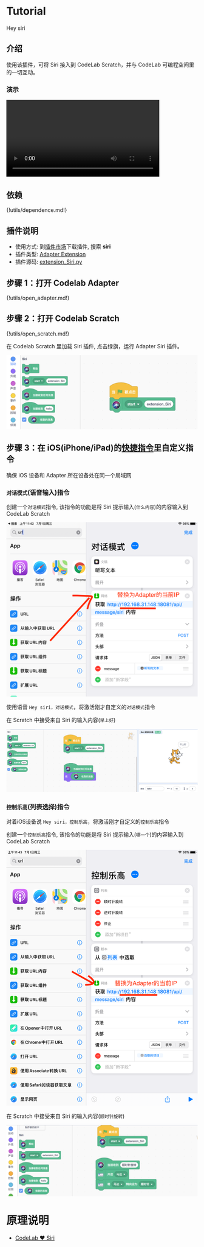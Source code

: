 # Tutorial

Hey siri

## 介绍

使用该插件，可将 Siri 接入到 CodeLab Scratch，并与 CodeLab 可编程空间里的一切互动。

### 演示

<video width=80% src="/video/1593431022011083.mp4" controls="controls"></video>

## 依赖

{!utils/dependence.md!}

## 插件说明

-   使用方式: 到[插件市场](/extension_guide/extension_market/)下载插件, 搜索 **siri**
-   插件类型: [Adapter Extension](https://adapter.codelab.club/dev_guide/helloworld/)
-   插件源码: [extension_Siri.py](https://github.com/CodeLabClub/codelab_adapter_extensions/blob/master/extensions_v3/extension_Siri.py)

## 步骤 1：打开 Codelab Adapter

{!utils/open_adapter.md!}

## 步骤 2：打开 Codelab Scratch

{!utils/open_scratch.md!}

在 Codelab Scratch 里加载 Siri 插件, 点击绿旗，运行 Adapter Siri 插件。

![](/img/3a2539ceababd25a668c6c7de55c6f63.png)

## 步骤 3：在 iOS(iPhone/iPad)的[快捷指令](https://apps.apple.com/cn/app/%E5%BF%AB%E6%8D%B7%E6%8C%87%E4%BB%A4/id915249334)里自定义指令

确保 iOS 设备和 Adapter 所在设备处在同一个局域网

### `对话模式`(语音输入)指令

创建一个`对话模式`指令, 该指令的功能是将 Siri 提示输入(`什么内容`)的内容输入到 CodeLab Scratch

![](/img/IMG_0019.PNG)

使用语音 `Hey siri，对话模式`，将激活刚才自定义的`对话模式`指令

在 Scratch 中接受来自 Siri 的输入内容(`早上好`)

![](/img/996865a70715aa502268139ebe01d3e5.png)

### `控制乐高`(列表选择)指令

对着iOS设备说 `Hey siri，控制乐高`，将激活刚才自定义的`控制乐高`指令

创建一个`控制乐高`指令, 该指令的功能是将 Siri 提示输入(`哪一个`)的内容输入到 CodeLab Scratch

![](/img/IMG_0022.PNG)

在 Scratch 中接受来自 Siri 的输入内容(`顺时针旋转`)

![](/img/5c60c4484b208935f5bf6f3ced9752d1.png)

# 原理说明
*  [CodeLab ❤ Siri](https://www.codelab.club/blog/codelab-like-siri/)
